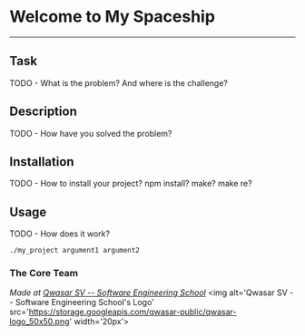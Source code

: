 # Welcome to My Spaceship
***

## Task
TODO - What is the problem? And where is the challenge?

## Description
TODO - How have you solved the problem?

## Installation
TODO - How to install your project? npm install? make? make re?

## Usage
TODO - How does it work?
```
./my_project argument1 argument2
```

### The Core Team


<span><i>Made at <a href='https://qwasar.io'>Qwasar SV -- Software Engineering School</a></i></span>
<span><img alt='Qwasar SV -- Software Engineering School's Logo' src='https://storage.googleapis.com/qwasar-public/qwasar-logo_50x50.png' width='20px'></span>
